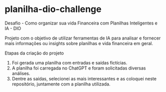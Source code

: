 # planilha-dio-challenge
Desafio - Como organizar sua vida Financeira com Planilhas Inteligentes e IA - DIO


Projeto com o objetivo de utilizar ferramentas de IA para analisar e fornecer mais informações ou insights sobre planilhas e vida financeira em geral.

Etapas da criação do projeto

1) Foi gerada uma planilha com entradas e saídas fictícias.
2) A planilha foi carregada no ChatGPT e foram solicitadas diversas análises.
3) Dentre as saídas, selecionei as mais interessantes e as coloquei neste repositório, juntamente com a planilha utilizada.
